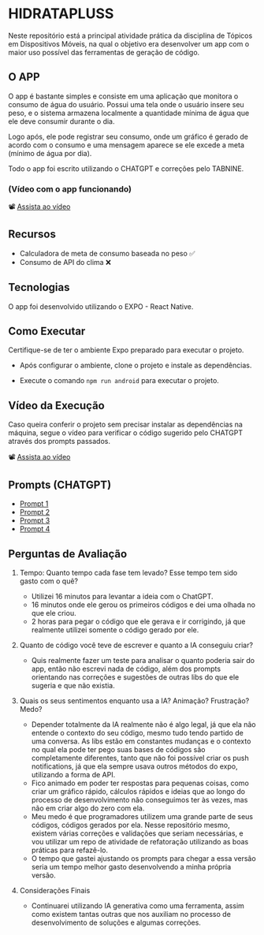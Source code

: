 # HIDRATAPLUSS

Neste repositório está a principal atividade prática da disciplina de Tópicos em Dispositivos Móveis, na qual o objetivo era desenvolver um app com o maior uso possível das ferramentas de geração de código.

## O APP

O app é bastante simples e consiste em uma aplicação que monitora o consumo de água do usuário. Possui uma tela onde o usuário insere seu peso, e o sistema armazena localmente a quantidade mínima de água que ele deve consumir durante o dia.

Logo após, ele pode registrar seu consumo, onde um gráfico é gerado de acordo com o consumo e uma mensagem aparece se ele excede a meta (mínimo de água por dia).

Todo o app foi escrito utilizando o CHATGPT e correções pelo TABNINE.

### (Vídeo com o app funcionando)
📽️ [Assista ao vídeo](https://youtu.be/rQ6CtzwH7jg)

## Recursos
- Calculadora de meta de consumo baseada no peso ✅
- Consumo de API do clima ❌

## Tecnologias
O app foi desenvolvido utilizando o EXPO - React Native.

## Como Executar
Certifique-se de ter o ambiente Expo preparado para executar o projeto. 
- Após configurar o ambiente, clone o projeto e instale as dependências.

- Execute o comando `npm run android` para executar o projeto.

## Vídeo da Execução
Caso queira conferir o projeto sem precisar instalar as dependências na máquina, segue o vídeo para verificar o código sugerido pelo CHATGPT através dos prompts passados.

📽️ [Assista ao vídeo](https://youtu.be/rQ6CtzwH7jg)

## Prompts (CHATGPT)
- [Prompt 1](https://chatgpt.com/c/b1522934-834c-403e-9b9c-e00472942fc1)
- [Prompt 2](https://chatgpt.com/c/c16b38e4-1bdd-4510-8cc6-2946961e0d5a)
- [Prompt 3](https://chatgpt.com/c/b655555d-2efb-4d72-9ff3-d2aa37b653e8)
- [Prompt 4](https://chatgpt.com/c/f8448697-d0ca-4b48-8b58-e76f65780e5b)

## Perguntas de Avaliação
1. Tempo: Quanto tempo cada fase tem levado? Esse tempo tem sido gasto com o quê?
    - Utilizei 16 minutos para levantar a ideia com o ChatGPT.
    - 16 minutos onde ele gerou os primeiros códigos e dei uma olhada no que ele criou.
    - 2 horas para pegar o código que ele gerava e ir corrigindo, já que realmente utilizei somente o código gerado por ele.

2. Quanto de código você teve de escrever e quanto a IA conseguiu criar?
    - Quis realmente fazer um teste para analisar o quanto poderia sair do app, então não escrevi nada de código, além dos prompts orientando nas correções e sugestões de outras libs do que ele sugeria e que não existia.

3. Quais os seus sentimentos enquanto usa a IA? Animação? Frustração? Medo?
    - Depender totalmente da IA realmente não é algo legal, já que ela não entende o contexto do seu código, mesmo tudo tendo partido de uma conversa. As libs estão em constantes mudanças e o contexto no qual ela pode ter pego suas bases de códigos são completamente diferentes, tanto que não foi possível criar os push notifications, já que ela sempre usava outros métodos do expo, utilizando a forma de API.
    - Fico animado em poder ter respostas para pequenas coisas, como criar um gráfico rápido, cálculos rápidos e ideias que ao longo do processo de desenvolvimento não conseguimos ter às vezes, mas não em criar algo do zero com ela.
    - Meu medo é que programadores utilizem uma grande parte de seus códigos, códigos gerados por ela. Nesse repositório mesmo, existem várias correções e validações que seriam necessárias, e vou utilizar um repo de atividade de refatoração utilizando as boas práticas para refazê-lo.
    - O tempo que gastei ajustando os prompts para chegar a essa versão seria um tempo melhor gasto desenvolvendo a minha própria versão.

4. Considerações Finais
    - Continuarei utilizando IA generativa como uma ferramenta, assim como existem tantas outras que nos auxiliam no processo de desenvolvimento de soluções e algumas correções.
